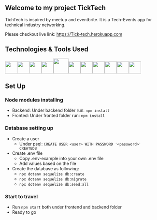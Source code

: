 ## Welcome to my project TickTech

TichTech is inspired by meetup and eventbrite. It is a Tech-Events app for technical industry networking.

Please checkout live link: https://Tick-tech.herokuapp.com


## Technologies & Tools Used
<img  src="https://cdn.jsdelivr.net/gh/devicons/devicon/icons/javascript/javascript-original.svg"  height=40/><img src="https://cdn.jsdelivr.net/gh/devicons/devicon/icons/react/react-original.svg" height=40/><img src="https://cdn.jsdelivr.net/gh/devicons/devicon/icons/redux/redux-original.svg" height=40/><img src="https://cdn.jsdelivr.net/gh/devicons/devicon/icons/nodejs/nodejs-plain-wordmark.svg" height=40/><img src="https://cdn.jsdelivr.net/gh/devicons/devicon/icons/express/express-original-wordmark.svg" height=50/><img  src="https://cdn.jsdelivr.net/gh/devicons/devicon/icons/postgresql/postgresql-original.svg"  height=40/><img  src="https://cdn.jsdelivr.net/gh/devicons/devicon/icons/sequelize/sequelize-original.svg"  height=40/><img  src="https://cdn.jsdelivr.net/gh/devicons/devicon/icons/css3/css3-original.svg"  height=40/><img  src="https://cdn.jsdelivr.net/gh/devicons/devicon/icons/html5/html5-original.svg"  height=40/><img  src="https://cdn.jsdelivr.net/gh/devicons/devicon/icons/git/git-original.svg"  height=40/><img  src="https://cdn.jsdelivr.net/gh/devicons/devicon/icons/vscode/vscode-original.svg"  height=40/>

## Set Up
### Node modules installing
  - Backend: Under backend folder run: `npm install`
  - Fronted: Under fronted folder run: `npm install`


### Database setting up
  - Create a user
    - Under psql: `CREATE USER <user> WITH PASSWORD '<password>' CREATEDB`
  - Create .env file
    - Copy .env-example into your own .env file
    - Add values based on the file
  - Create the database as following:
    - `npx dotenv sequelize db:create`
    - `npx dotenv sequelize db:migrate`
    - `npx dotenv sequelize db:seed:all`

### Start to travel
  - Run `npm start` both under frontend and backend folder
  - Ready to go
